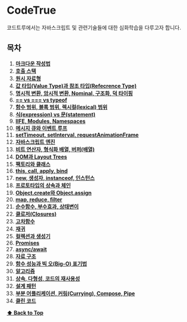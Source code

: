 # CodeTrue

코드트루에서는 자바스크립트 및 관련기술들에 대한 심화학습을 다루고자 합니다.


## 목차

1. **[마크다운 작성법](/example_code/README.md)**
1. **[호출 스택](/example_code/README.md)**
1. **[원시 자료형](#2-원시-자료형)**
1. **[값 타입(Value Type)과 참조 타입(Refecrence Type)](#3-값-타입value-type과-참조-타입refecrence-type)**
1. **[명시적 변환, 암시적 변환, Nominal, 구조화, 덕 타이핑](#4-명시적-변환-암시적-변환-nominal-구조화-덕-타이핑)**
1. **[== vs === vs typeof](#5--vs--vs-typeof)**
1. **[함수 범위, 블록 범위, 렉시컬(lexical) 범위](#6-함수-범위-블록-범위-렉시컬lexical-범위)**
1. **[식(expression) vs 문(statement)](#7-식expression-vs-문statement)**
1. **[IIFE, Modules, Namespaces](#8-iife-modules-namespaces)**
1. **[메시지 큐와 이벤트 루프](#9-메시지-큐와-이벤트-루프)**
1. **[setTimeout, setInterval, requestAnimationFrame](#10-settimeout-setinterval-requestanimationframe)**
1. **[자바스크립트 엔진](#11-자바스크립트-엔진)**
1. **[비트 연산자, 형식화 배열, 버퍼(배열)](#12-비트-연산자-형식화-배열-버퍼배열)**
1. **[DOM과 Layout Trees](#13-dom과-layout-trees)**
1. **[팩토리와 클래스](#14-팩토리와-클래스)**
1. **[this, call, apply, bind](#15-this-call-apply-bind)**
1. **[new, 생성자, instanceof, 인스턴스](#16-new-생성자-instanceof-인스턴스)**
1. **[프로토타입의 상속과 체인](#17-프로토타입의-상속과-체인)**
1. **[Object.create와 Object.assign](#18-objectcreate와-objectassign)**
1. **[map, reduce, filter](#19-map-reduce-filter)**
1. **[순수함수, 부수효과, 상태변이](#20-순수함수-부수효과-상태변이)**
1. **[클로저(Closures)](#21-클로저closures)**
1. **[고차함수](#22-고차함수)**
1. **[재귀](#23-재귀)**
1. **[컬렉션과 생성기](#24-컬렉션과-생성기)**
1. **[Promises](#25-promises)**
1. **[async/await](#26-asyncawait)**
1. **[자료 구조](#27-자료-구조)**
1. **[함수 성능과 빅 오(Big-O) 표기법](#28-함수-성능과-빅-오big-o-표기법)**
1. **[알고리즘](#29-알고리즘)**
1. **[상속, 다형성, 코드의 재사용성](#30-상속-다형성-코드의-재사용성)**
1. **[설계 패턴](#31-설계-패턴)**
1. **[부분 어플리케이션, 커링(Currying), Compose, Pipe](#32-부분-어플리케이션-커링currying-compose-pipe)**
1. **[클린 코드](#33-클린-코드)**


 **[⬆  Back to Top](#목차)**

